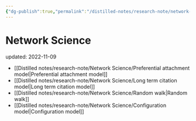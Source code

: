 ```yaml
---
{"dg-publish":true,"permalink":"/distilled-notes/research-note/network-science/network-science/","dgHomeLink":true,"dgPassFrontmatter":false}
---
```



# Network Science
updated: 2022-11-09


- [[Distilled notes/research-note/Network Science/Preferential attachment model|Preferential attachment model]]
- [[Distilled notes/research-note/Network Science/Long term citation model|Long term citation model]]
- [[Distilled notes/research-note/Network Science/Random walk|Random walk]]
- [[Distilled notes/research-note/Network Science/Configuration model|Configuration model]]